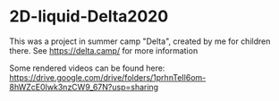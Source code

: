 # 2D-liquid-Delta2020
This was a project in summer camp "Delta", created by me for children there. See https://delta.camp/ for more information

Some rendered videos can be found here: https://drive.google.com/drive/folders/1prhnTeIl6om-8hWZcE0Iwk3nzCW9_67N?usp=sharing
